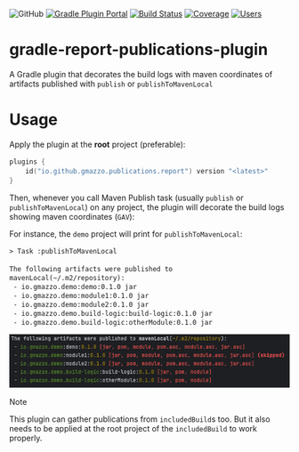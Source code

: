 ![GitHub](https://img.shields.io/github/license/gmazzo/gradle-report-publications-plugin)
[![Gradle Plugin Portal](https://img.shields.io/gradle-plugin-portal/v/io.github.gmazzo.publications.report)](https://plugins.gradle.org/plugin/io.github.gmazzo.publications.report)
[![Build Status](https://github.com/gmazzo/gradle-report-publications-plugin/actions/workflows/build.yaml/badge.svg)](https://github.com/gmazzo/gradle-report-publications-plugin/actions/workflows/build.yaml)
[![Coverage](https://codecov.io/gh/gmazzo/gradle-report-publications-plugin/branch/main/graph/badge.svg?token=D5cDiPWvcS)](https://codecov.io/gh/gmazzo/gradle-report-publications-plugin)
[![Users](https://img.shields.io/badge/users_by-Sourcegraph-purple)](https://sourcegraph.com/search?q=content:io.github.gmazzo.publications.report+-repo:github.com/gmazzo/gradle-report-publications-plugin)

# gradle-report-publications-plugin

A Gradle plugin that decorates the build logs with maven coordinates of artifacts published with `publish` or
`publishToMavenLocal`

# Usage

Apply the plugin at the **root** project (preferable):

```kotlin
plugins {
    id("io.github.gmazzo.publications.report") version "<latest>"
}
```

Then, whenever you call Maven Publish task (usually `publish` or `publishToMavenLocal`) on any project, the plugin will
decorate the build logs showing maven coordinates (`GAV`):

For instance, the `demo` project will print for `publishToMavenLocal`:

```
> Task :publishToMavenLocal

The following artifacts were published to mavenLocal(~/.m2/repository):
 - io.gmazzo.demo:demo:0.1.0 jar
 - io.gmazzo.demo:module1:0.1.0 jar
 - io.gmazzo.demo:module2:0.1.0 jar
 - io.gmazzo.demo.build-logic:build-logic:0.1.0 jar
 - io.gmazzo.demo.build-logic:otherModule:0.1.0 jar
```

![`./gradlew publishToMavenLocal` output example](README-example-output.png)
> [!NOTE]
> This plugin can gather publications from `includedBuild`s too.
> But it also needs to be applied at the root project of the `includedBuild` to work properly.
